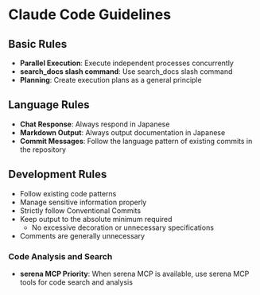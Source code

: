 # Claude Code Guidelines

## Basic Rules

- **Parallel Execution**: Execute independent processes concurrently
- **search_docs slash command**: Use search_docs slash command
- **Planning**: Create execution plans as a general principle

## Language Rules

- **Chat Response**: Always respond in Japanese
- **Markdown Output**: Always output documentation in Japanese
- **Commit Messages**: Follow the language pattern of existing commits in the repository

## Development Rules

- Follow existing code patterns
- Manage sensitive information properly
- Strictly follow Conventional Commits
- Keep output to the absolute minimum required
  - No excessive decoration or unnecessary specifications
- Comments are generally unnecessary

### Code Analysis and Search

- **serena MCP Priority**: When serena MCP is available, use serena MCP tools for code search and analysis

